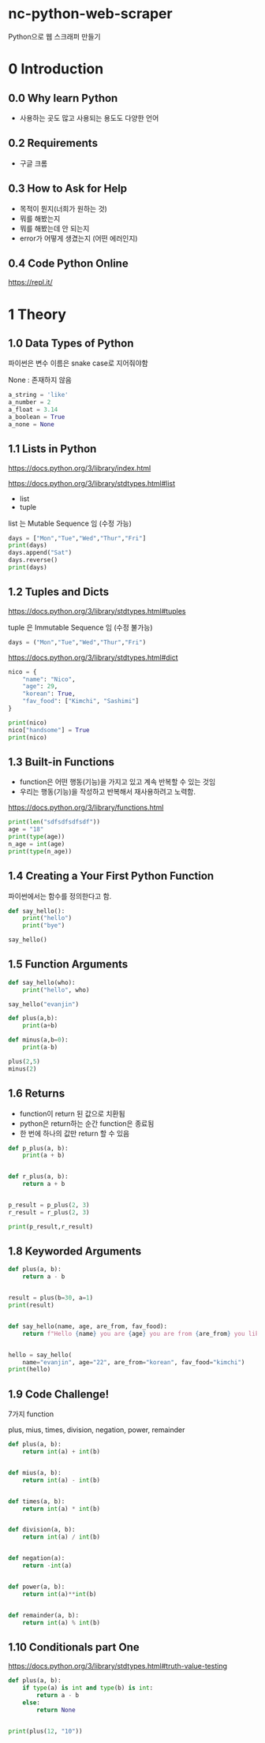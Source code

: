 # nc-python-web-scraper

Python으로 웹 스크래퍼 만들기

# 0 Introduction

## 0.0 Why learn Python

- 사용하는 곳도 많고 사용되는 용도도 다양한 언어

## 0.2 Requirements

- 구글 크롬

## 0.3 How to Ask for Help

- 목적이 뭔지(너희가 원하는 것)
- 뭐를 해봤는지
- 뭐를 해봤는데 안 되는지
- error가 어떻게 생겼는지 (어떤 에러인지)

## 0.4 Code Python Online

https://repl.it/

# 1 Theory

## 1.0 Data Types of Python

파이썬은 변수 이름은 snake case로 지어줘야함

None : 존재하지 않음

```python
a_string = 'like'
a_number = 2
a_float = 3.14
a_boolean = True
a_none = None
```

## 1.1 Lists in Python

https://docs.python.org/3/library/index.html

https://docs.python.org/3/library/stdtypes.html#list

- list
- tuple

list 는 Mutable Sequence 임 (수정 가능)

```python
days = ["Mon","Tue","Wed","Thur","Fri"]
print(days)
days.append("Sat")
days.reverse()
print(days)
```

## 1.2 Tuples and Dicts

https://docs.python.org/3/library/stdtypes.html#tuples

tuple 은 Immutable Sequence 임 (수정 불가능)

```python
days = ("Mon","Tue","Wed","Thur","Fri")
```

https://docs.python.org/3/library/stdtypes.html#dict

```python
nico = {
    "name": "Nico",
    "age": 29,
    "korean": True,
    "fav_food": ["Kimchi", "Sashimi"]
}

print(nico)
nico["handsome"] = True
print(nico)

```

## 1.3 Built-in Functions

- function은 어떤 행동(기능)을 가지고 있고 계속 반복할 수 있는 것임
- 우리는 행동(기능)을 작성하고 반복해서 재사용하려고 노력함.

https://docs.python.org/3/library/functions.html

```python
print(len("sdfsdfsdfsdf"))
age = "18"
print(type(age))
n_age = int(age)
print(type(n_age))
```

## 1.4 Creating a Your First Python Function

파이썬에서는 함수를 정의한다고 함.

```python
def say_hello():
	print("hello")
	print("bye")

say_hello()
```

## 1.5 Function Arguments

```python
def say_hello(who):
	print("hello", who)

say_hello("evanjin")

def plus(a,b):
	print(a+b)

def minus(a,b=0):
	print(a-b)

plus(2,5)
minus(2)
```

## 1.6 Returns

- function이 return 된 값으로 치환됨
- python은 return하는 순간 function은 종료됨
- 한 번에 하나의 값만 return 할 수 있음

```python
def p_plus(a, b):
    print(a + b)


def r_plus(a, b):
    return a + b


p_result = p_plus(2, 3)
r_result = r_plus(2, 3)

print(p_result,r_result)
```

## 1.8 Keyworded Arguments

```python
def plus(a, b):
    return a - b


result = plus(b=30, a=1)
print(result)


def say_hello(name, age, are_from, fav_food):
    return f"Hello {name} you are {age} you are from {are_from} you like {fav_food}"


hello = say_hello(
    name="evanjin", age="22", are_from="korean", fav_food="kimchi")
print(hello)
```

## 1.9 Code Challenge!

7가지 function

plus, mius, times, division, negation, power, remainder

```python
def plus(a, b):
    return int(a) + int(b)


def mius(a, b):
    return int(a) - int(b)


def times(a, b):
    return int(a) * int(b)


def division(a, b):
    return int(a) / int(b)


def negation(a):
    return -int(a)


def power(a, b):
    return int(a)**int(b)


def remainder(a, b):
    return int(a) % int(b)
```

## 1.10 Conditionals part One

https://docs.python.org/3/library/stdtypes.html#truth-value-testing

```python
def plus(a, b):
    if type(a) is int and type(b) is int:
        return a - b
    else:
        return None


print(plus(12, "10"))

```
